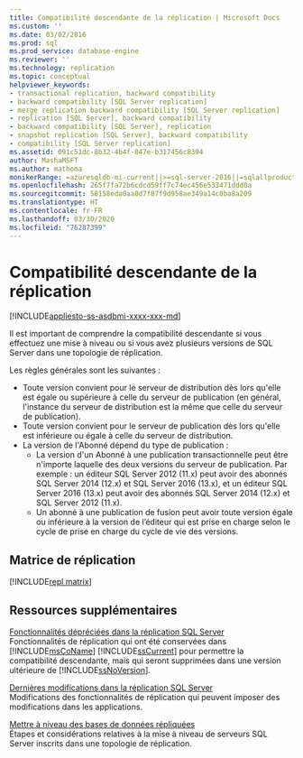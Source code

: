 ```yaml
---
title: Compatibilité descendante de la réplication | Microsoft Docs
ms.custom: ''
ms.date: 03/02/2016
ms.prod: sql
ms.prod_service: database-engine
ms.reviewer: ''
ms.technology: replication
ms.topic: conceptual
helpviewer_keywords:
- transactional replication, backward compatibility
- backward compatibility [SQL Server replication]
- merge replication backward compatibility [SQL Server replication]
- replication [SQL Server], backward compatibility
- backward compatibility [SQL Server], replication
- snapshot replication [SQL Server], backward compatibility
- compatibility [SQL Server replication]
ms.assetid: 091c51dc-8b32-4b4f-847e-b317456c8394
author: MashaMSFT
ms.author: mathoma
monikerRange: =azuresqldb-mi-current||>=sql-server-2016||=sqlallproducts-allversions
ms.openlocfilehash: 265f7fa72b6cdcd59ff7c74ec456e533471ddd0a
ms.sourcegitcommit: 58158eda0aa0d7f87f9d958ae349a14c0ba8a209
ms.translationtype: HT
ms.contentlocale: fr-FR
ms.lasthandoff: 03/30/2020
ms.locfileid: "76287399"
---
```

# <a name="replication-backward-compatibility"></a>Compatibilité descendante de la réplication
[!INCLUDE[appliesto-ss-asdbmi-xxxx-xxx-md](../../includes/appliesto-ss-asdbmi-xxxx-xxx-md.md)]

Il est important de comprendre la compatibilité descendante si vous effectuez une mise à niveau ou si vous avez plusieurs versions de SQL Server dans une topologie de réplication. 

Les règles générales sont les suivantes : 

-   Toute version convient pour le serveur de distribution dès lors qu'elle est égale ou supérieure à celle du serveur de publication (en général, l'instance du serveur de distribution est la même que celle du serveur de publication).    
-   Toute version convient pour le serveur de publication dès lors qu'elle est inférieure ou égale à celle du serveur de distribution.    
-   La version de l'Abonné dépend du type de publication :    
    - La version d'un Abonné à une publication transactionnelle peut être n'importe laquelle des deux versions du serveur de publication. Par exemple : un éditeur SQL Server 2012 (11.x) peut avoir des abonnés SQL Server 2014 (12.x) et SQL Server 2016 (13.x), et un éditeur SQL Server 2016 (13.x) peut avoir des abonnés SQL Server 2014 (12.x) et SQL Server 2012 (11.x).     
    - Un abonné à une publication de fusion peut avoir toute version égale ou inférieure à la version de l’éditeur qui est prise en charge selon le cycle de prise en charge du cycle de vie des versions.  


## <a name="replication-matrix"></a>Matrice de réplication
[!INCLUDE[repl matrix](../../includes/replication-compat-matrix.md)]


## <a name="additional-resources"></a>Ressources supplémentaires
 [Fonctionnalités dépréciées dans la réplication SQL Server](../../relational-databases/replication/deprecated-features-in-sql-server-replication.md)  
 Fonctionnalités de réplication qui ont été conservées dans [!INCLUDE[msCoName](../../includes/msconame-md.md)] [!INCLUDE[ssCurrent](../../includes/sscurrent-md.md)] pour permettre la compatibilité descendante, mais qui seront supprimées dans une version ultérieure de [!INCLUDE[ssNoVersion](../../includes/ssnoversion-md.md)].  
  
 [Dernières modifications dans la réplication SQL Server](../../relational-databases/replication/breaking-changes-in-sql-server-replication.md)  
 Modifications des fonctionnalités de réplication qui peuvent imposer des modifications dans les applications. 

 [Mettre à niveau des bases de données répliquées](../../database-engine/install-windows/upgrade-replicated-databases.md)  
 Étapes et considérations relatives à la mise à niveau de serveurs SQL Server inscrits dans une topologie de réplication. 
  
  
